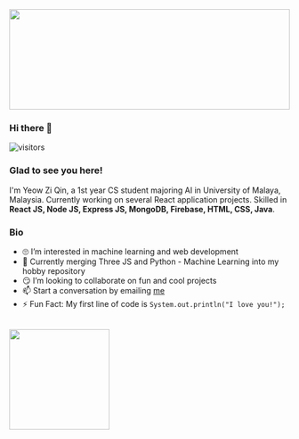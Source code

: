 <img height="180rem" width="100%" src="https://github.com/halfrost/halfrost/blob/master/icons/header_.png?raw=true" />

### Hi there 👋 
![visitors](https://visitor-badge.glitch.me/badge?page_id=page.id)

### Glad to see you here! 

I'm Yeow Zi Qin, a 1st year CS student majoring AI in University of Malaya, Malaysia. Currently working on several React application projects. Skilled in <strong>React JS, Node JS, Express JS, MongoDB, Firebase, HTML, CSS, Java</strong>. 


### Bio

<ul>
<li> 🙄 I’m interested in machine learning and web development </li>
<li> 🏁 Currently merging Three JS and Python - Machine Learning into my hobby repository</li>
<li> 😏 I’m looking to collaborate on fun and cool projects </li>
<li> 📫 Start a conversation by emailing <a href="mailto:ziqinyeow@gmail.com">me</a> </li>
<li> ⚡ Fun Fact: My first line of code is <code>System.out.println("I love you!");</code></li>
</ul>
<br>
<img height="180em" src="https://github-readme-stats.vercel.app/api?username=ziqinyeow&show_icons=true&hide_border=true&&count_private=true&include_all_commits=true" />

<!-- <div style="display=flex">
<img height="180em" width="auto" src="https://github-readme-stats.vercel.app/api/top-langs/?username=ziqinyeow&layout=compact" />
</div>
->
